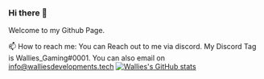 

<!--
**walliesdesigns/walliesdesigns** is a ✨ _special_ ✨ repository because its `README.md` (this file) appears on your GitHub profile.

Here are some ideas to get you started:

- 🔭 I’m currently working on ...
- 🌱 I’m currently learning ...
- 👯 I’m looking to collaborate on ...
- 🤔 I’m looking for help with ...
- 💬 Ask me about ...
- 📫 How to reach me: ...
- 😄 Pronouns: ...
- ⚡ Fun fact: ...
-->

### Hi there 👋

Welcome to my Github Page. 

📫 How to reach me: 
You can Reach out to me via discord. My Discord Tag is Wallies_Gaming#0001.
You can also email on info@walliesdevelopments.tech
[![Wallies's GitHub stats](https://github-readme-stats.vercel.app/api?username=walliesdesigns&theme=react)](https://github.com/walliesdesigns)
